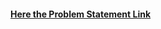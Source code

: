 #### [Here the Problem Statement Link](https://docs.google.com/document/d/1opBWGSgS0Kc51mwh9xWCF7n1TXwiadYF/edit?tab=t.0)
